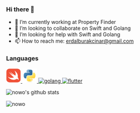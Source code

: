 ### Hi there 👋



- 🔭 I’m currently working at Property Finder
- 👯 I’m looking to collaborate on Swift and Golang 
- 🤔 I’m looking for help with Swift and Golang
- 📫 How to reach me: erdalburakcinar@gmail.com

<h3 align="left">Languages</h3>

<p align="left"> 
 <a href="https://developer.apple.com/swift/" target="_blank"> <img src="https://raw.githubusercontent.com/devicons/devicon/master/icons/swift/swift-original.svg" alt="swift" width="40" height="40"/> </a>
<a href="https://www.python.org" target="_blank"> <img src="https://raw.githubusercontent.com/devicons/devicon/master/icons/python/python-original.svg" alt="python" width="40" height="40"/> </a>
<a href="https://golang.org/" target="_blank"> <img src="https://cdn.icon-icons.com/icons2/2699/PNG/512/golang_gopher_src_logo_icon_168155.png" alt="golang" width="40" height="40"/> </a>
<a href="https://flutter.dev/" target="_blank"> <img src="https://cdn.icon-icons.com/icons2/2108/PNG/512/flutter_icon_130936.png" alt="flutter" width="40" height="40"/> </a>
 


![nowo's github stats](https://github-readme-stats.vercel.app/api?username=nowo&count_private=true&show_icons=true&theme=radical)



<p><img align="center" src="https://github-readme-streak-stats.herokuapp.com/?user=nowo&" alt="nowo" /></p>
